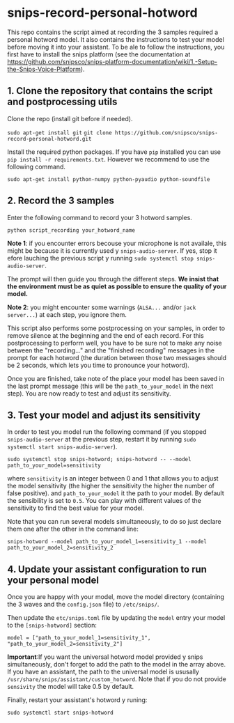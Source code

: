 # snips-record-personal-hotword

This repo contains the script aimed at recording the 3 samples required a personal hotword model. 
It also contains the instructions to test your model before moving it into your assistant. To be ale to follow the instructions, you first have to install the snips platform (see the documentation at https://github.com/snipsco/snips-platform-documentation/wiki/1.-Setup-the-Snips-Voice-Platform).

## 1. Clone the repository that contains the script and postprocessing utils

Clone the repo (install git before if needed).

```sudo apt-get install git```
```git clone https://github.com/snipsco/snips-record-personal-hotword.git```

Install the required python packages. If you have `pip` installed you can use `pip install -r requirements.txt`. However we recommend to use the following command.

```sudo apt-get install python-numpy python-pyaudio python-soundfile```


## 2. Record the 3 samples

Enter the following command to record your 3 hotword samples.

```python script_recording your_hotword_name```

**Note 1**: if you encounter errors becouse your microphone is not availale, this might be because it is currently used y `snips-audio-server`. If yes, stop it efore lauching the previous script y running `sudo systemctl stop snips-audio-server`.


The prompt will then guide you through the different steps. **We insist that the environment must 
be as quiet as possible to ensure the quality of your model.**

**Note 2**: you might encounter some warnings (`ALSA...` and/or `jack server...`) at each step, you ignore them.

This script also performs some postprocessing on your samples, in order to remove silence at the beginning and the end of each record. 
For this postprocessing to perform well, you have to be sure not to make any noise between the 
"recording..." and the "finished recording" messages in the prompt for each hotword (the duration between those two messages should be 2 seconds, 
which lets you time to pronounce your hotword). 

Once you are finished, take note of the place your model has been saved in the last prompt message (this will be the `path_to_your_model` in the next step). You are now ready to test and adjust its sensitivity.

## 3. Test your model and adjust its sensitivity

In order to test you model run the following command (if you stopped `snips-audio-server` at the previous step, restart it by running `sudo systemctl start snips-audio-server`).

```sudo systemctl stop snips-hotword; snips-hotword -- --model path_to_your_model=sensitivity```

where `sensitivity` is an integer between 0 and 1 that allows you to adjust the model sensitivity (the higher the sensitivity the higher the number of false positive).
 and `path_to_your_model` it the path to your model. By default the sensibility is set to `0.5`. You can play with different values of the sensitivity to find the best value for your model.

Note that you can run several models simultaneously, to do so just declare them one after the other in the command line:

```snips-hotword --model path_to_your_model_1=sensitivity_1 --model path_to_your_model_2=sensitivity_2```

## 4. Update your assistant configuration to run your personal model

Once you are happy with your model, move the model directory (containing the 3 waves and the `config.json` file) to `/etc/snips/`.

Then update the `etc/snips.toml` file by updating the `model` entry your model to the `[snips-hotword]` section:

```
model = ["path_to_your_model_1=sensitivity_1", "path_to_your_model_2=sensitivity_2"]
```

**Important**:If you want the universal hotword model provided y snips simultaneously, don't forget to add the path to the model in the array above. If you have an assistant, the path to the universal model is ususally `/usr/share/snips/assistant/custom_hotword`.
Note that if you do not provide `sensivity` the model will take 0.5 by default.

Finally, restart your assistant's hotword y runing:

```sudo systemctl start snips-hotword```


